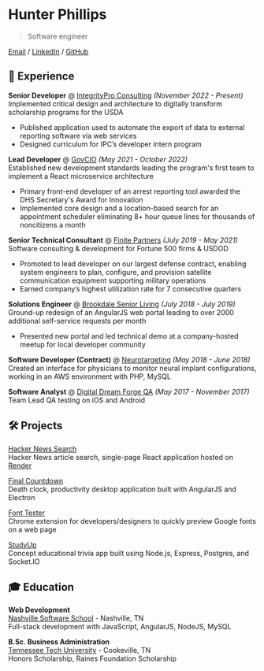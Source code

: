 # Hunter Phillips

> Software engineer

[Email](mailto:hkphillips42@gmail.com) / [LinkedIn](https://www.linkedin.com/in/hunter-phillips/) / [GitHub](https://github.com/hunterphillips)

## 💼 Experience

**Senior Developer** @ [IntegrityPro Consulting](https://integritypro.com/) _(November 2022 - Present)_  
Implemented critical design and architecture to digitally transform scholarship programs for the USDA

- Published application used to automate the export of data to external reporting software via web services
- Designed curriculum for IPC’s developer intern program

**Lead Developer** @ [GovCIO](https://govcio.com/) _(May 2021 - October 2022)_  
Established new development standards leading the program's first team to implement a React microservice architecture

- Primary front-end developer of an arrest reporting tool awarded the DHS Secretary's Award for Innovation
- Implemented core design and a location-based search for an appointment scheduler eliminating 8+ hour queue lines for thousands of noncitizens a month

**Senior Technical Consultant** @ [Finite Partners](https://finite-partners.com/) _(July 2019 - May 2021)_  
Software consulting & development for Fortune 500 firms & USDOD

- Promoted to lead developer on our largest defense contract, enabling system engineers to plan, configure, and provision satellite communication equipment supporting military operations
- Earned company’s highest utilization rate for 7 consecutive quarters

**Solutions Engineer** @ [Brookdale Senior Living](https://www.brookdale.com/en.html) _(July 2018 - July 2019)_  
Ground-up redesign of an AngularJS web portal leading to over 2000 additional self-service requests per month

- Presented new portal and led technical demo at a company-hosted meetup for local developer community

**Software Developer (Contract)** @ [Neurotargeting](https://www.linkedin.com/company/neurotargeting) _(May 2018 - June 2018)_  
Created an interface for physicians to monitor neural implant configurations, working in an AWS environment with PHP, MySQL

**Software Analyst** @ [Digital Dream Forge QA](https://www.digitaldreamforge.com/) _(May 2017 - November 2017)_  
Team Lead QA testing on iOS and Android  

## 🛠️ Projects

[Hacker News Search](https://hacker-news-search.onrender.com/)  
Hacker News article search, single-page React application hosted on [Render](https://render.com/)

[Final Countdown](https://github.com/hunterphillips/countdown)  
Death clock, productivity desktop application built with AngularJS and Electron  

[Font Tester](https://chrome.google.com/webstore/detail/font-tester/imccahjhfnnifmcmfelbcijnilebgggg)  
Chrome extension for developers/designers to quickly preview Google fonts on a web page  

[StudyUp](https://github.com/hunterphillips/StudyUp)  
Concept educational trivia app built using Node.js, Express, Postgres, and Socket.IO  

## 🎓 Education

**Web Development**  
[Nashville Software School](https://nashvillesoftwareschool.com/) - Nashville, TN  
Full-stack development with JavaScript, AngularJS, NodeJS, MySQL

**B.Sc. Business Administration**  
[Tennessee Tech University](https://www.tntech.edu/) - Cookeville, TN  
Honors Scholarship, Raines Foundation Scholarship
